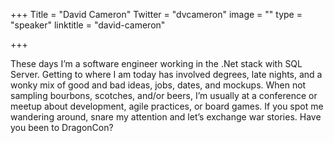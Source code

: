 +++
Title = "David Cameron"
Twitter = "dvcameron"
image = ""
type = "speaker"
linktitle = "david-cameron"

+++

These days I’m a software engineer working in the .Net stack with SQL Server. Getting to where I am today has involved degrees, late nights, and a wonky mix of good and bad ideas, jobs, dates, and mockups. When not sampling bourbons, scotches, and/or beers, I’m usually at a conference or meetup about development, agile practices, or board games. If you spot me wandering around, snare my attention and let’s exchange war stories. Have you been to DragonCon?

